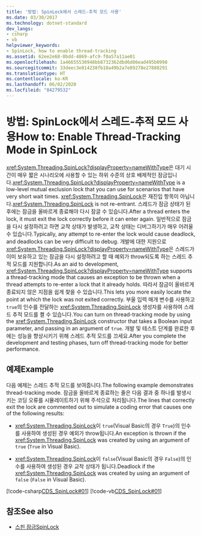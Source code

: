 ```yaml
---
title: '방법: SpinLock에서 스레드-추적 모드 사용'
ms.date: 03/30/2017
ms.technology: dotnet-standard
dev_langs:
- csharp
- vb
helpviewer_keywords:
- SpinLock, how to enable thread-tracking
ms.assetid: 62ee2e68-0bdd-4869-afc9-f0a57a11ae01
ms.openlocfilehash: 1a46655530948bb8732362dbd6d86ead495b0998
ms.sourcegitcommit: 33deec3e814238fb18a49b2a7e89278e27888291
ms.translationtype: HT
ms.contentlocale: ko-KR
ms.lasthandoff: 06/02/2020
ms.locfileid: "84279532"
---
```

# <a name="how-to-enable-thread-tracking-mode-in-spinlock"></a><span data-ttu-id="36718-102">방법: SpinLock에서 스레드-추적 모드 사용</span><span class="sxs-lookup"><span data-stu-id="36718-102">How to: Enable Thread-Tracking Mode in SpinLock</span></span>
<span data-ttu-id="36718-103"><xref:System.Threading.SpinLock?displayProperty=nameWithType>은 대기 시간이 매우 짧은 시나리오에 사용할 수 있는 하위 수준의 상호 배제적인 잠금입니다.</span><span class="sxs-lookup"><span data-stu-id="36718-103"><xref:System.Threading.SpinLock?displayProperty=nameWithType> is a low-level mutual exclusion lock that you can use for scenarios that have very short wait times.</span></span> <span data-ttu-id="36718-104"><xref:System.Threading.SpinLock>은 재진입 항목이 아닙니다.</span><span class="sxs-lookup"><span data-stu-id="36718-104"><xref:System.Threading.SpinLock> is not re-entrant.</span></span> <span data-ttu-id="36718-105">스레드가 잠금 상태가 된 후에는 잠금을 올바르게 종료해야 다시 잠글 수 있습니다.</span><span class="sxs-lookup"><span data-stu-id="36718-105">After a thread enters the lock, it must exit the lock correctly before it can enter again.</span></span> <span data-ttu-id="36718-106">일반적으로 잠금을 다시 설정하려고 하면 교착 상태가 발생하고, 교착 상태는 디버그하기가 매우 어려울 수 있습니다.</span><span class="sxs-lookup"><span data-stu-id="36718-106">Typically, any attempt to re-enter the lock would cause deadlock, and deadlocks can be very difficult to debug.</span></span> <span data-ttu-id="36718-107">개발에 대한 지원으로 <xref:System.Threading.SpinLock?displayProperty=nameWithType>은 스레드가 이미 보유하고 있는 잠금을 다시 설정하려고 할 때 예외가 throw되도록 하는 스레드 추적 모드를 지원합니다.</span><span class="sxs-lookup"><span data-stu-id="36718-107">As an aid to development, <xref:System.Threading.SpinLock?displayProperty=nameWithType> supports a thread-tracking mode that causes an exception to be thrown when a thread attempts to re-enter a lock that it already holds.</span></span> <span data-ttu-id="36718-108">따라서 잠금이 올바르게 종료되지 않은 지점을 쉽게 찾을 수 있습니다.</span><span class="sxs-lookup"><span data-stu-id="36718-108">This lets you more easily locate the point at which the lock was not exited correctly.</span></span> <span data-ttu-id="36718-109">부울 입력 매개 변수를 사용하고 `true`의 인수를 전달하는 <xref:System.Threading.SpinLock> 생성자를 사용하여 스레드 추적 모드를 켤 수 있습니다.</span><span class="sxs-lookup"><span data-stu-id="36718-109">You can turn on thread-tracking mode by using the <xref:System.Threading.SpinLock> constructor that takes a Boolean input parameter, and passing in an argument of `true`.</span></span> <span data-ttu-id="36718-110">개발 및 테스트 단계를 완료한 후에는 성능을 향상시키기 위해 스레드 추적 모드를 끄세요.</span><span class="sxs-lookup"><span data-stu-id="36718-110">After you complete the development and testing phases, turn off thread-tracking mode for better performance.</span></span>  
  
## <a name="example"></a><span data-ttu-id="36718-111">예제</span><span class="sxs-lookup"><span data-stu-id="36718-111">Example</span></span>  
 <span data-ttu-id="36718-112">다음 예제는 스레드 추적 모드를 보여줍니다.</span><span class="sxs-lookup"><span data-stu-id="36718-112">The following example demonstrates thread-tracking mode.</span></span> <span data-ttu-id="36718-113">잠금을 올바르게 종료하는 줄은 다음 결과 중 하나를 발생시키는 코딩 오류를 시뮬레이트하기 위해 주석으로 처리됩니다.</span><span class="sxs-lookup"><span data-stu-id="36718-113">The lines that correctly exit the lock are commented out to simulate a coding error that causes one of the following results:</span></span>  
  
- <span data-ttu-id="36718-114"><xref:System.Threading.SpinLock>이 `true`(Visual Basic의 경우 `True`)의 인수를 사용하여 생성된 경우 예외가 throw됩니다.</span><span class="sxs-lookup"><span data-stu-id="36718-114">An exception is thrown if the <xref:System.Threading.SpinLock> was created by using an argument of `true` (`True` in Visual Basic).</span></span>  
  
- <span data-ttu-id="36718-115"><xref:System.Threading.SpinLock>이 `false`(Visual Basic의 경우 `False`)의 인수를 사용하여 생성된 경우 교착 상태가 됩니다.</span><span class="sxs-lookup"><span data-stu-id="36718-115">Deadlock if the <xref:System.Threading.SpinLock> was created by using an argument of `false` (`False` in Visual Basic).</span></span>  
  
 [!code-csharp[CDS_SpinLock#01](../../../samples/snippets/csharp/VS_Snippets_Misc/cds_spinlock/cs/spinlockdemo.cs#01)]
 [!code-vb[CDS_SpinLock#01](../../../samples/snippets/visualbasic/VS_Snippets_Misc/cds_spinlock/vb/spinlock_threadtracking.vb#01)]  
  
## <a name="see-also"></a><span data-ttu-id="36718-116">참조</span><span class="sxs-lookup"><span data-stu-id="36718-116">See also</span></span>

- [<span data-ttu-id="36718-117">스핀 잠금</span><span class="sxs-lookup"><span data-stu-id="36718-117">SpinLock</span></span>](spinlock.md)
